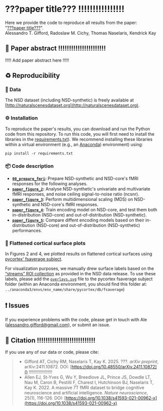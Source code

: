 # ???paper title??? !!!!!!!!!!!!!!!!

Here we provide the code to reproduce all results from the paper:</br>
"[???paper title???](???)".</br>
Alessandro T. Gifford, Radoslaw M. Cichy, Thomas Naselaris, Kendrick Kay



## 📄 Paper abstract !!!!!!!!!!!!!!!!!!!!!!

!!!!! Add paper abstract here !!!!!



## ♻️ Reproducibility

### 🧰 Data

The NSD dataset (including NSD-synthetic) is freely available at [http://naturalscenesdataset.org](http://naturalscenesdataset.org).



### ⚙️ Installation

To reproduce the paper's results, you can download and run the Python code from this repository. To run this code, you will first need to install the libraries in the [requirements.txt](https://github.com/gifale95/NSD-synthetic/blob/main/requirements.txt)). We recommend installing these libraries within a virtual environment (e.g., an [Anaconda](https://docs.conda.io/projects/conda/en/latest/user-guide/tasks/manage-environments.html)) environment) using:

```shell
pip install -r requirements.txt
```



### 📦 Code description

* **[`00_prepare_fmri`](https://github.com/gifale95/NSD-synthetic/blob/main/00_prepare_fmri):** Prepare NSD-synthetic and NSD-core's fMRI responses for the following analyses.
* **[`paper_figure_2`](https://github.com/gifale95/NSD-synthetic/blob/main/paper_figure_2):** Analyse NSD-synthetic's univariate and multivariate fMRI responses, and noise ceiling signal-to-noise ratio (ncsnr).
* **[`paper_figure_3`](https://github.com/gifale95/NSD-synthetic/blob/main/paper_figure_3):** Perform multidimensional scaling (MDS) on NSD-synthetic and NSD-core's fMRI responses.
* **[`paper_figure_4`](https://github.com/gifale95/NSD-synthetic/blob/main/paper_figure_4):** Train encoding model on NSD-core, and test them both in-distribution (NSD-core) and out-of-distribution (NSD-synthetic).
* **[`paper_figure_5`](https://github.com/gifale95/NSD-synthetic/blob/main/paper_figure_5):** Compare diffent encoding models based on their in-distribution (NSD-core) and out-of-distribution (NSD-synthetic) performances.



### 🧠 Flattened cortical surface plots

In Figures 2 and 4, we plotted results on flattened cortical surfaces using [pycortex' fsaverage subject](https://figshare.com/articles/dataset/fsaverage_subject_for_pycortex/9916166).

For visualization purposes, we manually drew surface labels based on the [“streams” ROI collection](https://cvnlab.slite.page/p/X_7BBMgghj/ROIs) as provided in the NSD data release. To use these labels, please add the [`overlays.svg`](https://github.com/gifale95/NSD-synthetic/blob/main/pycortex_stream_labels/overlays.svg) file to the pycortex fsaverage subject folder (within an Anaconda environment, you should find this folder at: `../anaconda3/envs/env_name/share/pycortex/db/fsaverage`)



## ❗ Issues

If you experience problems with the code, please get in touch with Ale (alessandro.gifford@gmail.com), or submit an issue.



## 📜 Citation !!!!!!!!!!!!!!!!!!!!!!!!!!!
If you use any of our data or code, please cite:

> * Gifford AT, Cichy RM, Naselaris T, Kay K. 2025. ???. _arXiv preprint_, arXiv:2411.10872. DOI: [https://doi.org/10.48550/arXiv.2411.10872]() !!!!!!!!!!!!!!!!!!!
> * Allen EJ, St-Yves G, Wu Y, Breedlove JL, Prince JS, Dowdle LT, Nau M, Caron B, Pestilli F, Charest I, Hutchinson BJ, Naselaris T, Kay K. 2022. A massive 7T fMRI dataset to bridge cognitive neuroscience and artificial intelligence. _Nature neuroscience_, 25(1), 116-126. DOI: [https://doi.org/10.1038/s41593-021-00962-x](https://doi.org/10.1038/s41593-021-00962-x)